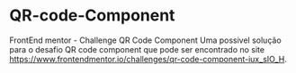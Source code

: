 # QR-code-Component
FrontEnd mentor - Challenge QR Code Component 
Uma possivel solução para o desafio QR code component que pode ser encontrado no site https://www.frontendmentor.io/challenges/qr-code-component-iux_sIO_H.
